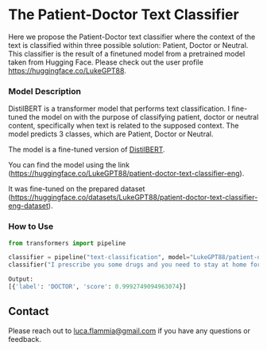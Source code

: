 # The Patient-Doctor Text Classifier

Here we propose the Patient-Doctor text classifier where the context of the text is classified within three possible solution: Patient, Doctor or Neutral. 
This classifier is the result of a finetuned model from a pretrained model taken from Hugging Face. 
Please check out the user profile https://huggingface.co/LukeGPT88.

### Model Description 

DistilBERT is a transformer model that performs text classification. I fine-tuned the model on with the purpose of classifying patient, doctor or neutral content, specifically when text is related to the supposed context. The model predicts 3 classes, which are Patient, Doctor or Neutral. 

The model is a fine-tuned version of [DistilBERT](https://huggingface.co/docs/transformers/model_doc/distilbert).

You can find the model using the link (https://huggingface.co/LukeGPT88/patient-doctor-text-classifier-eng).

It was fine-tuned on the prepared dataset (https://huggingface.co/datasets/LukeGPT88/patient-doctor-text-classifier-eng-dataset).

### How to Use 

```python
from transformers import pipeline

classifier = pipeline("text-classification", model="LukeGPT88/patient-doctor-text-classifier-eng")
classifier("I prescribe you some drugs and you need to stay at home for a couple of days")
```

```python
Output:
[{'label': 'DOCTOR', 'score': 0.9992749094963074}]
```

## Contact

Please reach out to [luca.flammia@gmail.com](luca.flammia@gmail.com) if you have any questions or feedback.
